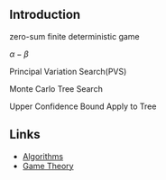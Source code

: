 ## Introduction

zero-sum finite deterministic game

$\alpha-\beta$

Principal Variation Search(PVS)

Monte Carlo Tree Search

Upper Confidence Bound Apply to Tree

## Links

- [Algorithms](/docs/CS/Algorithms/Algorithms.md)
- [Game Theory](/docs/Economics/Game_Theory.md)
